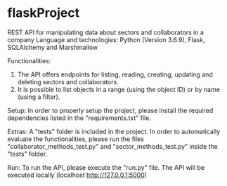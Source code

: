# flaskProject

REST API for manipulating data about sectors and collaborators in a company
Language and technologies: Python (Version 3.6.9), Flask, SQLAlchemy and Marshmallow

Functionalities:
1) The API offers endpoints for listing, reading, creating, updating and deleting sectors and collaborators.
2) It is possible to list objects in a range (using the object ID) or by name (using a filter).

Setup: 
In order to properly setup the project, please install the required dependencies listed in the "requirements.txt" file.

Extras:
A "tests" folder is included in the project. In order to automatically evaluate the functionalities, please run the files "collaborator_methods_test.py" and "sector_methods_test.py" inside the "tests" folder.


Run:
To run the API, please execute the "run.py" file. The API will be executed locally (localhost http://127.0.0.1:5000)
